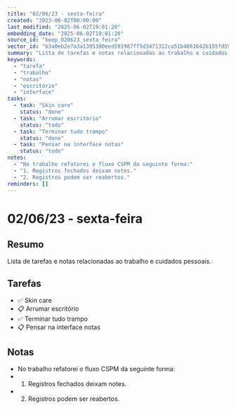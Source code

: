 ```yaml
---
title: "02/06/23 - sexta-feira"
created: "2023-06-02T00:00:00"
last_modified: "2025-06-02T19:01:20"
embedding_date: "2025-06-02T19:01:20"
source_id: "keep_020623_sexta_feira"
vector_id: "b3a0eb2e7a3a1305380eed591987ff5d3471312ca51b4661642b155fd5935269"
summary: "Lista de tarefas e notas relacionadas ao trabalho e cuidados pessoais."
keywords:
  - "tarefa"
  - "trabalho"
  - "notas"
  - "escritório"
  - "interface"
tasks:
  - task: "Skin care"
    status: "done"
  - task: "Arrumar escritório"
    status: "todo"
  - task: "Terminar tudo trampo"
    status: "done"
  - task: "Pensar na interface notas"
    status: "todo"
notes:
  - "No trabalho refatorei o fluxo CSPM da seguinte forma:"
  - "1. Registros fechados deixam notes."
  - "2. Registros podem ser reabertos."
reminders: []
---
```


# 02/06/23 - sexta-feira

## Resumo
Lista de tarefas e notas relacionadas ao trabalho e cuidados pessoais.

## Tarefas

- ✅ Skin care
- 📋 Arrumar escritório
- ✅ Terminar tudo trampo
- 📋 Pensar na interface notas

## Notas

- No trabalho refatorei o fluxo CSPM da seguinte forma:
- 1. Registros fechados deixam notes.
- 2. Registros podem ser reabertos.
